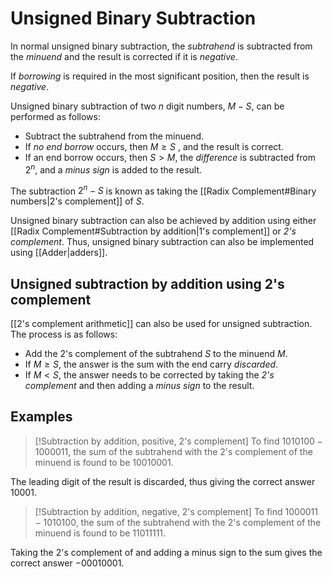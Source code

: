 # Unsigned Binary Subtraction
In normal unsigned binary subtraction, the *subtrahend* is subtracted from the *minuend* and the result is corrected if it is *negative*.
 
If *borrowing* is required in the most significant position, then the result is *negative*.

Unsigned binary subtraction of two $n$ digit numbers, $M-S$, can be performed as follows:
- Subtract the subtrahend from the minuend.
- If *no end borrow* occurs, then $M\ge S$ , and the result is correct.
- If an end borrow occurs, then  $S>M$, the *difference* is subtracted from $2^n$, and a *minus sign* is added to the result.

The subtraction $2^{n}-S$ is known as taking the [[Radix Complement#Binary numbers|2's complement]] of $S$.

Unsigned binary subtraction can also be achieved by addition using either [[Radix Complement#Subtraction by addition|1's complement]] or *2's complement*. Thus, unsigned binary subtraction can also be implemented using [[Adder|adders]].

## Unsigned subtraction by addition using 2's complement
[[2's complement arithmetic]] can also be used for unsigned subtraction. The process is as follows:
- Add the 2's complement of the subtrahend $S$ to the minuend $M$.
- If $M\ge S$, the answer is the sum with the end carry *discarded*.
- If $M < S$, the answer needs to be corrected by taking the *2's complement* and then adding a *minus sign* to the result.

## Examples
> [!Subtraction by addition, positive, 2's complement]
To find $1010100 - 1000011$, the sum of the subtrahend with the 2's complement of the minuend is found to be $10010001$.
>
The leading digit of the result is discarded, thus giving the correct answer $10001$.

> [!Subtraction by addition, negative, 2's complement]
To find $1000011-1010100$, the sum of the subtrahend with the 2's complement of the minuend is found to be $11011111$.
>
Taking the 2's complement of and adding a minus sign to the sum gives the correct answer $-00010001$.


